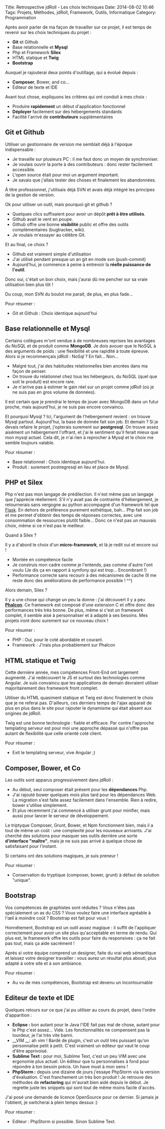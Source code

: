 Title: Retrospective jdRoll - Les choix techniques
Date: 2014-08-02 10:46
Tags: Projets, Méthodes, jdRoll, Framework, Outils, Informatique
Category: Programmation

Après avoir parler de ma façon de travailler sur ce projet, il est temps de revenir sur les choix techniques du projet :

- __Git__ et Github
- Base relationnelle et __Mysql__
- Php et Framework __Silex__
- HTML statique et __Twig__
- __Bootstrap__

Auxquel je rajouterai deux points d'outillage, qui a évolué depuis :

- __Composer__, Bower, and co...
- Éditeur de texte et IDE

Avant tout chose, expliquons les critères qui ont conduit à mes choix :

- Produire __rapidement__ un début d'application fonctionnel
- __Déployer__ facilement sur des hébergements standards
- Facilité l'arrivé de __contributeurs__ supplémentaires

Git et Github
-------------

Utiliser un gestionnaire de version me semblait déjà à l'époque indispensable :

- Je travaille sur plusieurs PC : il me faut donc un moyen de synchroniser.
- Je voulais ouvrir la porte à des contributeurs : donc rester facilement accessible.
- L'open source était pour moi un argument important.
- Je savais que j'allais tester des choses et finalement les abandonnées.

À titre professionnel, j'utilisais déjà SVN et avais déjà intégré les principes de la gestion de version.

Ok pour utiliser un outil, mais pourquoi git et github ?

- Quelques clics suffisaient pour avoir un dépôt __prêt à être utilisés__.
- Github avait le vent en poupe.
- Github offre une bonne __visibilité__ public et offre des outils complémentaires (bugtracker, wiki).
- Je voulais m'essayer au célèbre Git.

Et au final, ce choix ?

- Github est vraiment simple d'utilisation
- J'ai utilisé pendant presque un an git en mode svn (push-commit)
- Aujourd'hui, je commence à peine à entrevoir la __réelle puissance de l'outil__.

Donc oui, c'était un bon choix, mais j'aurai dû me pencher sur sa vraie utilisation bien plus tôt !

Du coup, mon SVN du boulot me parait, de plus, en plus fade...

Pour résumer :

- Git et Github : Choix identique aujourd'hui

Base relationnelle et Mysql
-------------------------

Certains collègues m'ont vendue à de nombreuses reprises les avantages du NoSQL et de produit comme __MongoDB__. Je dois avouer que le NoSQL à des arguments de poids : une flexibilité et une rapidité à toute épreuve. Alors si je recommençais jdRoll : NoSql ? En fait... Non...

- Malgré tout, j'ai des habitudes relationnelles bien ancrées dans ma façon de penser.
- On trouve du relationnel chez tous les hébergeurs, du NoSQL (quel que soit le produit) est encore rare.
- Je n'arrive pas à estimer le gain réel sur un projet comme jdRoll (où je ne suis pas en gros volume de données).

Il est certain que je prendrai le temps de jouer avec MongoDB dans un futur proche, mais aujourd'hui, je ne suis pas encore convaincu.

Et pourquoi Mysql ? Ici, l'argument de l'hébergement revient : on trouve Mysql partout. Aujourd'hui, la base de donnée fait son job. Et demain ? Si je devais refaire le projet, j'opterais surement sur __postgresql__. On trouve assez aisément un hébergement l'offrant, et j'ai le sentiment qu'il ferait mieux que mon mysql actuel. Cela dit, je n'ai rien à reprocher à Mysql et le choix me semble toujours valable.

Pour résumer :

- Base relationnel : Choix identique aujourd'hui.
- Produit : surement postregresql en lieu et place de Mysql.

PHP et Silex
------------

Php n'est pas mon langage de prédilection. Il n'est même pas un langage que j'apprécie réellement. S'il n'y avait pas de contrainte d'hébergement, je retournerais sans vergogne au python accompagné d'un framework tel que [Flask](http://flask.pocoo.org/). En dehors de préférence purement esthétique, bah... Php fait son job et me permet d'obtenir des temps de réponses correctes, avec une consommation de ressources plutôt faible... Donc ce n'est pas un mauvais choix, même si ce n'est pas le meilleur.

Quand à Silex ?

Il y a d'abord le choix d'un __micro-framework__, et là je redit oui et encore oui !

- Montée en compétence facile
- Je construis mon cadre comme je l'entends, pas comme d'autre l'ont voulu (Je dis ça en rapport à symfony qui est trop... Encombrant !)
- Performance correcte sans recourir à des mécanismes de cache (Il me reste donc des améliorations de performance possible ! ^^)

Alors demain, Silex ?

Il y a une chose qui change un peu la donne : j'ai découvert il y a peu [__Phalcon__](http://phalconphp.com/). Ce framework est composé d'une extension C et offre donc des performances très très bonne. De plus, même si c'est un framework complet, il semble aisé à personnaliser et à adapté à ses besoins. Mes projets iront donc surement sur ce nouveau choix !

Pour résumer :

- PHP : Oui, pour le coté abordable et courant.
- Framework : J'irais plus probablement sur Phalcon

HTML statique et Twig
---------------------

Cette dernière année, mes compétences Front-End ont largement augmenté. J'ai redécouvert le JS et surtout des technologies comme Angular. Je suis convaincu que les applications de demain devraient utiliser majoritairement des framework front complet.

Utiliser du HTML quasiment statique et Twig est donc finalement le choix que je ne referai pas. D'ailleurs, ces derniers temps de l'ajax apparait de plus en plus dans le site pour rajouter le dynamisme qui était absent aux origines de jdRoll.

Twig est une bonne technologie : fiable et efficace. Par contre l'approche templating serveur est pour moi une approche dépassé qui n'offre pas autant de flexibilité que celle orienté coté client.

Pour résumer :

- Exit le templating serveur, vive Angular ;)

Composer, Bower, et Co
----------------------

Les outils sont apparus progressivement dans jdRoll :
- Au début, seul composer était présent pour les __dépendances__ Php.
- J'ai rajouté bower quelques mois plus tard pour les dépendances Web. La migration s'est faite assez facilement dans l'ensemble. Rien à redire, bower s'utilise simplement.
- Et plus récemment j'ai commencé à utiliser grunt pour minifier, mais aussi pour lancer le serveur de développement.

Le triptyque Composer, Grunt, Bower, et Npm fonctionnent bien, mais il a tout de même un coût : une complexité pour les nouveaux arrivants. J'ai cherché des solutions pour masquer ses outils derrière une sorte __d'interface "maître"__, mais je ne suis pas arrivé à quelque chose de satisfaisant pour l'instant.

Si certains ont des solutions magiques, je suis preneur !

Pour résumer :

- Conservation du tryptique (composer, bower, grunt) à défaut de solution "unique".

Bootstrap
---------

Vos compétences de graphistes sont réduites ? Vous n'êtes pas spécialement un as du CSS ? Vous voulez faire une interface agréable à l'œil à moindre coût ? Bootstrap est fait pour vous !

Honnêtement, Bootstrap est un outil assez magique : il suffit de l'appliquer correctement pour avoir un site plus qu'acceptable en terme de rendu. Qui plus est, le framework offre les outils pour faire du responsives : ça ne fait pas tout, mais ça aide sacrément !

Après si votre équipe comprend un designer, faite du vrai web sémantique et laissez votre designer travailler : vous aurez un résultat plus abouti, plus adapté à votre site et à son ambiance.

Pour résumer :

- Au vu de mes compétences, Bootstrap est devenu un incontournable

Editeur de texte et IDE
-----------------------

Quelques retours sur ce que j'ai pu utiliser au cours du projet, dans l'ordre d'apparition :

- __Eclipse :__ bon autant pour le Java l'IDE fait pas mal de chose, autant pour le Php c'est assez... Vide. Les fonctionnalités ne compensent pas la lourdeur, je l'ai très vite banni.
- __VIM __: ah vim ! Bardé de plugin, c'est un outil très puissant qu'on personnalise petit à petit. C'est vraiment un éditeur qui vaut le coup d'être apprivoisé.
- __Sublime Text :__ pour moi, Sublime Text, c'est un peu VIM avec une ergonomie plus actuel. Un éditeur que tu personnalises à fond pour répondre à ton besoin précis. Un have must à mon sens !
- __PhpStorm :__ depuis une dizaine de jours j'essaye PhpStorm via la version d'évaluation. C'est franchement un très bon produit ! Je retrouve des méthodes de __refactoring__ qui m'aurait bien aidé depuis le début. Je regrette juste les snippets qui sont tout de même moins facile d'accès.

J'ai posé une demande de licence OpenSource pour ce dernier. Si jamais je l'obtient, je switcherai à plein temps dessus :)

Pour résumer :

- Editeur : PhpStorm si possible. Sinon Sublime Text.
